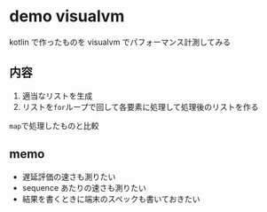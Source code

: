 # demo visualvm
kotlin で作ったものを visualvm でパフォーマンス計測してみる

## 内容
1. 適当なリストを生成
2. リストを`for`ループで回して各要素に処理して処理後のリストを作る

`map`で処理したものと比較

## memo
- 遅延評価の速さも測りたい
- sequence あたりの速さも測りたい
- 結果を書くときに端末のスペックも書いておきたい
